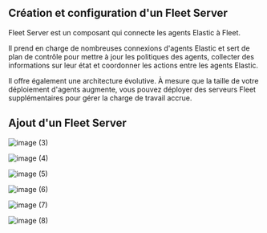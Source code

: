 ## Création et configuration d'un Fleet Server

Fleet Server est un composant qui connecte les agents Elastic à Fleet. 

Il prend en charge de nombreuses connexions d'agents Elastic et sert de plan de contrôle pour mettre à jour les politiques des agents, collecter des informations sur leur état et coordonner les actions entre les agents Elastic. 

Il offre également une architecture évolutive. À mesure que la taille de votre déploiement d'agents augmente, vous pouvez déployer des serveurs Fleet supplémentaires pour gérer la charge de travail accrue.

## Ajout d'un Fleet Server

![image (3)](https://user-images.githubusercontent.com/123748177/235185808-f9ab69d5-fcda-4239-b179-b9bdb6e80f24.png)

![image (4)](https://user-images.githubusercontent.com/123748177/235185833-4b055fa0-77f6-44ab-8443-b5d8b39573db.png)

![image (5)](https://user-images.githubusercontent.com/123748177/235185830-6e642b02-2d9b-4369-a662-a2dbcac9fd9a.png)

![image (6)](https://user-images.githubusercontent.com/123748177/235185826-6207b2e0-d961-4be6-ba4a-bb8c57b84c4d.png)

![image (7)](https://user-images.githubusercontent.com/123748177/235185818-e0c637c1-af60-4fdf-8c61-498afb99aa0c.png)

![image (8)](https://user-images.githubusercontent.com/123748177/235185814-dce93a77-9637-4900-ab73-203f1e8f4616.png)

